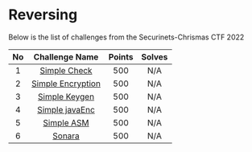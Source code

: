 # Reversing
Below is the list of challenges from the Securinets-Chrismas CTF 2022

|No| Challenge Name | Points |  Solves|
|:---:|:--------------:|:------:|:------:|
|1| [Simple Check](./Simple%20Check/Readme.md)| 500 | N/A |
|2| [Simple Encryption](./Simple%20Encryption/Readme.md)| 500 | N/A |
|3| [Simple Keygen](./Simple%20Keygen/Readme.md)| 500 | N/A |
|4| [Simple javaEnc](./Simple%20javaEnc/Readme.md)| 500 | N/A |
|5| [Simple ASM](./Simple%20ASM/Readme.md)| 500 | N/A |
|6| [Sonara](./Sonara/Readme.md)| 500 | N/A |
